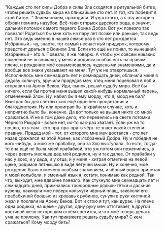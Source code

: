  "Каждые сто лет силы Добра и силы Зла сходятся в ритуальной битве, чтобы решить судьбы мира на ближайшие сто лет. И тот, кто победит в этой битве..."
Знаем-знаем, проходили. И уж кто-кто, а я эту историю обязан помнить назубок. Всё-таки отпрыск царского рода, а значит, дальний потомок самого первого Воина Добра. Вот уж повезло так повезло! Родиться бы мне хоть на пару лет позже или раньше, так ведь нет. Это ведь именно в нашей семье раз в сто лет рождается Избранный - ну, знаете, тот самый несчастный придурок, которому предстоит драться с Воином Зла. Если кто ещё не понял, то нынешний Избранный - это я. Повезло, я же говорю. А чтобы уж совсем никаких сомнений не возникало, у меня и родинка особая есть на правом плече, и рождение моё ознаменовалось чудесными знамениями, да и вообще все знаки указывают на меня. Тут уж не отвертишься. Исполнилось мне семнадцать лет и семнадцать дней, облачили меня в дедову кольчугу, вручили прадедов меч, отец меня поцеловал в лоб и отправил на Арену Веков. Иди, сынок, решай судьбу мира.
Всё бы ничего, если бы против меня вышел какой-нибудь нормальный парень, отмеченный Злом. Ну, набил бы я ему морду, что я, морд не бил? Выиграл бы для светлых сил ещё один век процветания и благоденствия. Ну или проиграл бы, в крайнем случае, хоть и неприятно было бы, конечно. Да вот только не вышел никто со мной сражаться. И не в том даже дело, что перевелись на свете потомки Чёрного Рыцаря - вовсе нет, их-то как-раз хватает. Если уж на то пошло, то я сам - его пра-пра-пра-в чёрт-те знает какой степени-правнук. Прадед мой - тот, от которого мне меч достался - сто лет назад сражался на этой Арене, как Избранный Добра. Ну и победил не кого-нибудь, а мою же прабабку, она за Зло выступала. То есть, тогда-то она ещё не была моей прабабкой, это уж потом они поженились, а через девять месяцев дед мой родился, ну и так далее. От прабабки у нас у всех, и у деда, и у отца, и у меня - хитрая отметина на левой щеке, родимое пятнышко в виде летучей мыши. Ну и конечно, моё рождение было отмечено особым знамением, и чёрный ворон прилетал к моей колыбели, и змеиный язык я, кстати, понимаю как родной. Так что, выходит, мне вдвойне повезло.
Как стукнуло мне семнадцать лет и семнадцать дней, примчались троюродные дядьки-тётки и дальние кузены, накинули мне поверх кольчуги чёрный плащ, закололи его прабабкиной брошью из кровавых рубинов, сунули в руки костяной жезл и послали на Арену Веков.
Вот и стою я тут, как дурак. На плече одна родинка, на щеке - другая, одну руку меч оттягивает, в другой костяной жезл нехорошим огнём светится, и что мне теперь делать - ума не приложу. Как тут прикажете решать судьбу мира? С кем сражаться? Кому морду бить?    